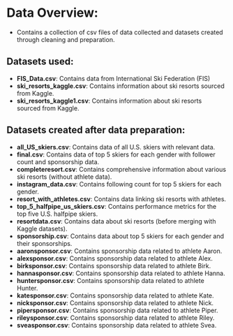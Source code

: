 # Data Overview: 

* Contains a collection of csv files of data collected and datasets created through cleaning and preparation. 

## Datasets used:
- **FIS_Data.csv**: Contains data from International Ski Federation (FIS)
- **ski_resorts_kaggle.csv**: Contains information about ski resorts sourced from Kaggle.
- **ski_resorts_kaggle1.csv**: Contains information about ski resorts sourced from Kaggle.

## Datasets created after data preparation:
- **all_US_skiers.csv**: Contains data of all U.S. skiers with relevant data.
- **final.csv**: Contains data of  top 5 skiers for each gender with follower count and sponsorship data.
- **completeresort.csv**: Contains comprehensive information about various ski resorts (without athlete data).
- **instagram_data.csv**: Contains following count for top 5 skiers for each gender.
- **resort_with_athletes.csv**: Contains data linking ski resorts with athletes.
- **top_5_halfpipe_us_skiers.csv**: Contains performance metrics for the top five U.S. halfpipe skiers.
- **resortdata.csv**: Contains data about ski resorts (before merging with Kaggle datasets).
- **sponsorship.csv**: Contains data about top 5 skiers for each gender and their sponsorships.
- **aaronsponsor.csv**: Contains sponsorship data related to athlete Aaron.
- **alexsponsor.csv**: Contains sponsorship data related to athlete Alex.
- **birksponsor.csv**: Contains sponsorship data related to athlete Birk.
- **hannasponsor.csv**: Contains sponsorship data related to athlete Hanna.
- **huntersponsor.csv**: Contains sponsorship data related to athlete Hunter.
- **katesponsor.csv**: Contains sponsorship data related to athlete Kate.
- **nicksponsor.csv**: Contains sponsorship data related to athlete Nick.
- **pipersponsor.csv**: Contains sponsorship data related to athlete Piper.
- **rileysponsor.csv**: Contains sponsorship data related to athlete Riley.
- **sveasponsor.csv**: Contains sponsorship data related to athlete Svea.
